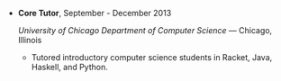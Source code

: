 - **Core Tutor**, September - December 2013

    *University of Chicago Department of Computer Science* — Chicago, Illinois

    - Tutored introductory computer science students in Racket, Java,
      Haskell, and Python.
